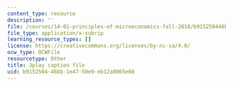 ```yaml
---
content_type: resource
description: ''
file: /courses/14-01-principles-of-microeconomics-fall-2018/b915250446bb1e4750e9eb12a0065e60_RnN2rgCrIzs.srt
file_type: application/x-subrip
learning_resource_types: []
license: https://creativecommons.org/licenses/by-nc-sa/4.0/
ocw_type: OCWFile
resourcetype: Other
title: 3play caption file
uid: b9152504-46bb-1e47-50e9-eb12a0065e60
---
```


